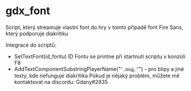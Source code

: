 # gdx_font
Script, který streamuje vlastní font do hry v tomto případě font Fire Sans, který podporuje diakritiku

Integrace do scriptů:
- SetTextFont(id_fontu)
  ID Fontu se printne při startnutí scriptu v konzoli F8
- AddTextComponentSubstringPlayerName("<font face='Fire Sans'>"..msg.."</font>") - pro blipy a jiné texty, kde nefunguje diakritika
Pokud je nějaký problém, můžete mě kontaktovat na discordu: Gdany#2835